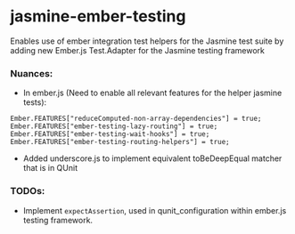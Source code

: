 jasmine-ember-testing
=====================

Enables use of ember integration test helpers for the Jasmine test suite by adding new Ember.js Test.Adapter for the Jasmine testing framework

### Nuances:

- In ember.js (Need to enable all relevant features for the helper jasmine tests):

```
Ember.FEATURES["reduceComputed-non-array-dependencies"] = true;
Ember.FEATURES["ember-testing-lazy-routing"] = true;
Ember.FEATURES["ember-testing-wait-hooks"] = true;
Ember.FEATURES["ember-testing-routing-helpers"] = true;
```

- Added underscore.js to implement equivalent toBeDeepEqual matcher that is in QUnit

### TODOs:

- Implement ```expectAssertion```, used in qunit_configuration within ember.js testing framework.